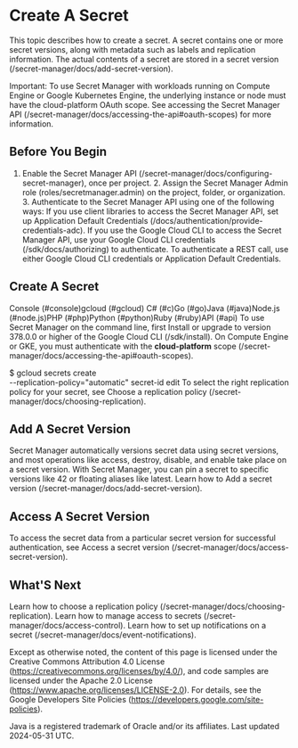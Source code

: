 # Create A Secret

This topic describes how to create a secret. A secret contains one or more secret versions, along with metadata such as labels and replication information. The actual contents of a secret are stored in a secret version (/secret-manager/docs/add-secret-version).

Important: To use Secret Manager with workloads running on Compute Engine or Google Kubernetes Engine, the underlying instance or node must have the cloud-platform OAuth scope. See accessing the Secret Manager API (/secret-manager/docs/accessing-the-api\#oauth-scopes) for more information.

## Before You Begin

1. Enable the Secret Manager API (/secret-manager/docs/configuring-secret-manager), once per project. 2. Assign the Secret Manager Admin role (roles/secretmanager.admin) on the project, folder, or organization. 3. Authenticate to the Secret Manager API using one of the following ways:
If you use client libraries to access the Secret Manager API, set up Application Default Credentials (/docs/authentication/provide-credentials-adc). If you use the Google Cloud CLI to access the Secret Manager API, use your Google Cloud CLI credentials (/sdk/docs/authorizing) to authenticate. To authenticate a REST call, use either Google Cloud CLI credentials or Application Default Credentials.

## Create A Secret

Console (\#console)gcloud
 (\#gcloud)
C\# (\#c)Go (\#go)Java (\#java)Node.js (\#node.js)PHP (\#php)Python (\#python)Ruby (\#ruby)API (\#api)
To use Secret Manager on the command line, first Install or upgrade to version 378.0.0 or higher of the Google Cloud CLI (/sdk/install). On Compute Engine or GKE, you must authenticate with the **cloud-platform** scope
 (/secret-manager/docs/accessing-the-api\#oauth-scopes).

$ gcloud secrets create \
--replication-policy="automatic" secret-id edit To select the right replication policy for your secret, see Choose a replication policy (/secret-manager/docs/choosing-replication).

## Add A Secret Version

Secret Manager automatically versions secret data using secret versions, and most operations like access, destroy, disable, and enable take place on a secret version. With Secret Manager, you can pin a secret to specific versions like 42 or floating aliases like latest. Learn how to Add a secret version (/secret-manager/docs/add-secret-version).

## Access A Secret Version

To access the secret data from a particular secret version for successful authentication, see Access a secret version (/secret-manager/docs/access-secret-version).

## What'S Next

Learn how to choose a replication policy (/secret-manager/docs/choosing-replication). Learn how to manage access to secrets (/secret-manager/docs/access-control). Learn how to set up notifications on a secret (/secret-manager/docs/event-notifications).

Except as otherwise noted, the content of this page is licensed under the Creative Commons Attribution 4.0 License
 (https://creativecommons.org/licenses/by/4.0/), and code samples are licensed under the Apache 2.0 License (https://www.apache.org/licenses/LICENSE-2.0). For details, see the Google Developers Site Policies (https://developers.google.com/site-policies).

Java is a registered trademark of Oracle and/or its affiliates. Last updated 2024-05-31 UTC.